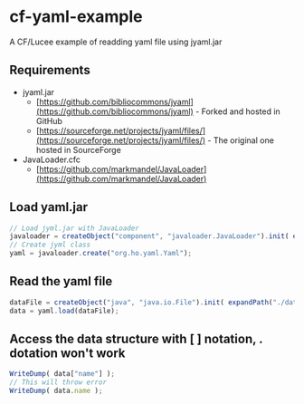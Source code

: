 # cf-yaml-example
A CF/Lucee example of readding yaml file using jyaml.jar

## Requirements
* jyaml.jar 
  * [https://github.com/bibliocommons/jyaml](https://github.com/bibliocommons/jyaml) - Forked and hosted in GitHub
  * [https://sourceforge.net/projects/jyaml/files/](https://sourceforge.net/projects/jyaml/files/) - The original one hosted in SourceForge
* JavaLoader.cfc
  * [https://github.com/markmandel/JavaLoader](https://github.com/markmandel/JavaLoader)

## Load yaml.jar
```javascript
// Load jyml.jar with JavaLoader
javaloader = createObject("component", "javaloader.JavaLoader").init( expandPath("./jyaml-1.3.jar") );
// Create jyml class
yaml = javaloader.create("org.ho.yaml.Yaml");
```

## Read the yaml file
```javascript
dataFile = createObject("java", "java.io.File").init( expandPath("./data.yml") );
data = yaml.load(dataFile);
```

## Access the data structure with [ ] notation, . dotation won't work
```javascript
WriteDump( data["name"] );
// This will throw error
WriteDump( data.name );
```